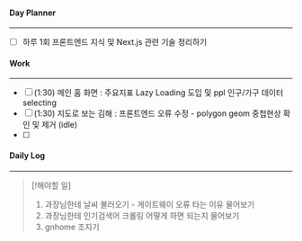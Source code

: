 
#### Day Planner
---
- [ ] 하루 1회 프론트엔드 지식 및 Next.js 관련 기술 정리하기


#### Work
---
- [ ] (1:30) 메인 홈 화면 : 주요지표 Lazy Loading 도입 및 ppl 인구/가구 데이터 selecting
- [ ] (1:30) 지도로 보는 김해 : 프론트엔드 오류 수정 - polygon geom 중첩현상 확인 및 제거 (idle)
- [ ] 

#### Daily Log
---
> [!해야할 일]
> 1. 과장님한테 날씨 불러오기 - 게이트웨이 오류 타는 이유 물어보기
> 2. 과장님한테 인기검색어 크롤링 어떻게 하면 되는지 물어보기
> 3. gnhome 조지기 

